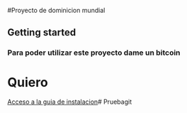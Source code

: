 #Proyecto de dominicion mundial

## Getting started

### Para poder utilizar este proyecto dame un bitcoin

# Quiero 

[Acceso a la guia de instalacion](./docs/instalacionGuide.md)# Pruebagit
